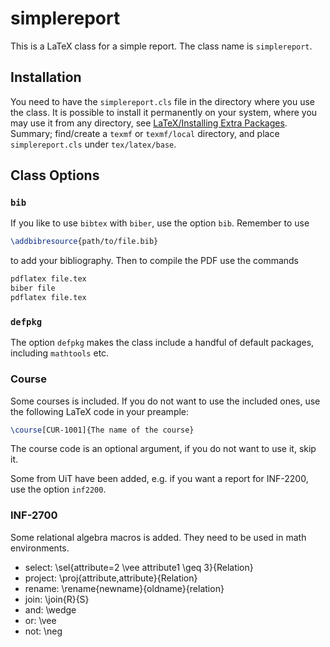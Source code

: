 # simplereport

This is a LaTeX class for a simple report.
The class name is `simplereport`.

## Installation

You need to have the `simplereport.cls` file in the directory where you use the class.
It is possible to install it permanently on your system, where you may use it from any directory, see [LaTeX/Installing Extra Packages](https://en.wikibooks.org/wiki/LaTeX/Installing_Extra_Packages).
Summary; find/create a `texmf` or `texmf/local` directory, and place `simplereport.cls` under `tex/latex/base`.

## Class Options

### `bib`

If you like to use `bibtex` with `biber`, use the option `bib`.
Remember to use 

```latex
\addbibresource{path/to/file.bib}
```
to add your bibliography.
Then to compile the PDF use the commands
```bash
pdflatex file.tex
biber file
pdflatex file.tex
```

### `defpkg`

The option `defpkg` makes the class include a handful of default packages, including `mathtools` etc.

### Course

Some courses is included.
If you do not want to use the included ones, use the following LaTeX code in your preample:
```latex
\course[CUR-1001]{The name of the course}
```
The course code is an optional argument, if you do not want to use it, skip it.

Some from UiT have been added, e.g. if you want a report for INF-2200, use the option `inf2200`.

### INF-2700

Some relational algebra macros is added.
They need to be used in math environments.

 * select: \sel{attribute=2 \vee attribute1 \geq 3}{Relation}
 * project: \proj{attribute,attribute}{Relation}
 * rename: \rename{newname}{oldname}{relation}
 * join: \join{R}{S}
 * and: \wedge
 * or: \vee
 * not: \neg

